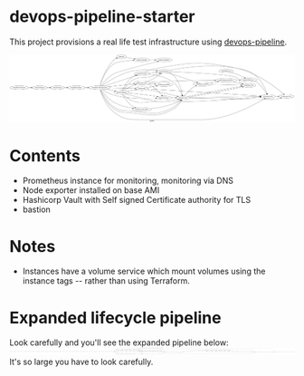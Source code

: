 # devops-pipeline-starter

This project provisions a real life test infrastructure using [devops-pipeline](https://github.com/samsquire/devops-pipeline).

![Pipeline](architecture.png)

# Contents

* Prometheus instance for monitoring, monitoring via DNS
* Node exporter installed on base AMI
* Hashicorp Vault with Self signed Certificate authority for TLS
* bastion

# Notes

 * Instances have a volume service which mount volumes using the instance tags -- rather than using Terraform.

# Expanded lifecycle pipeline

Look carefully and you'll see the expanded pipeline below:
![ExpandedPipeline](architecture.expanded.png)
It's so large you have to look carefully.
